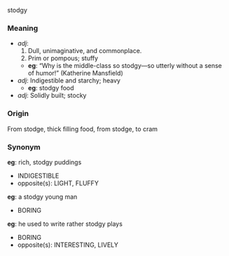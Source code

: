 stodgy
### Meaning
+ _adj_:
   1. Dull, unimaginative, and commonplace.
   2. Prim or pompous; stuffy
    + __eg__: “Why is the middle-class so stodgy—so utterly without a sense of humor!” (Katherine Mansfield)
+ _adj_: Indigestible and starchy; heavy
    + __eg__: stodgy food
+ _adj_: Solidly built; stocky

### Origin

From stodge, thick filling food, from stodge, to cram

### Synonym

__eg__: rich, stodgy puddings

+ INDIGESTIBLE
+ opposite(s): LIGHT, FLUFFY

__eg__: a stodgy young man

+ BORING

__eg__: he used to write rather stodgy plays

+ BORING
+ opposite(s): INTERESTING, LIVELY


